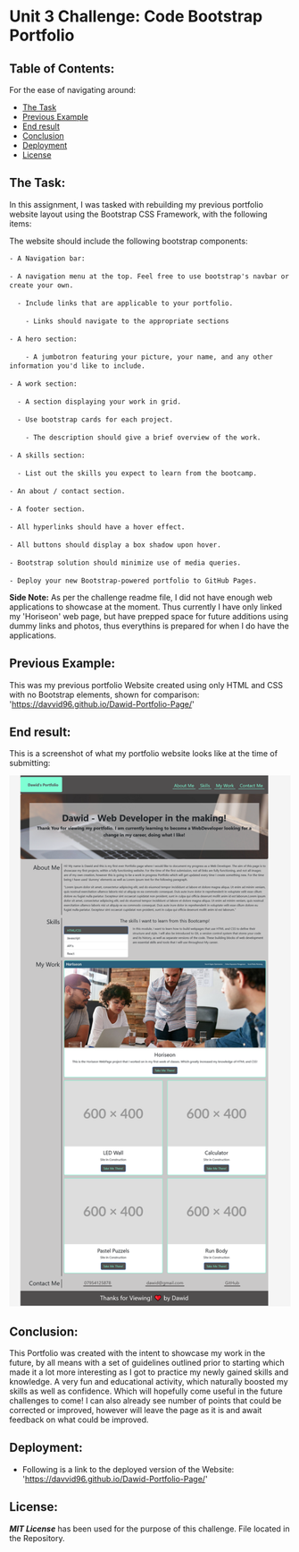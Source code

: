 # Unit 3 Challenge: Code Bootstrap Portfolio

## Table of Contents:
For the ease of navigating around:

* [The Task](#the-task)
* [Previous Example](#previous-example)
* [End result](#end-result)
* [Conclusion](#conclusion)
* [Deployment](#deployment)
* [License](#license)

## The Task:

In this assignment, I was tasked with rebuilding my previous portfolio website layout using the Bootstrap CSS Framework, with the following items:

   The website should include the following bootstrap components:

    - A Navigation bar:
    
    - A navigation menu at the top. Feel free to use bootstrap's navbar or create your own.

      - Include links that are applicable to your portfolio.
  
        - Links should navigate to the appropriate sections 

    - A hero section:

        - A jumbotron featuring your picture, your name, and any other information you'd like to include.

    - A work section:

      - A section displaying your work in grid. 

      - Use bootstrap cards for each project.

        - The description should give a brief overview of the work.

    - A skills section:

      - List out the skills you expect to learn from the bootcamp.

    - An about / contact section.

    - A footer section.

    - All hyperlinks should have a hover effect.

    - All buttons should display a box shadow upon hover.
    
    - Bootstrap solution should minimize use of media queries.
    
    - Deploy your new Bootstrap-powered portfolio to GitHub Pages.

**Side Note:** As per the challenge readme file, I did not have enough web applications to showcase at the moment. Thus currently I have only linked my 'Horiseon' web page, but have prepped space for future additions using dummy links and photos, thus everythins is prepared for when I do have the applications.

## Previous Example:

This was my previous portfolio Website created using only HTML and CSS with no Bootstrap elements, shown for comparison: 'https://davvid96.github.io/Dawid-Portfolio-Page/'

## End result:

This is a screenshot of what my portfolio website looks like at the time of submitting:

![portfolio screenshot](./images/bootstrap-portfolio.png)

## Conclusion:
This Portfolio was created with the intent to showcase my work in the future, by all means with a set of guidelines outlined prior to starting which made it a lot more interesting as I got to practice my newly gained skills and knowledge. A very fun and educational activity, which naturally boosted my skills as well as confidence. Which will hopefully come useful in the future challenges to come! I can also already see number of points that could be corrected or improved, however will leave the page as it is and await feedback on what could be improved.

## Deployment:

* Following is a link to the deployed version of the Website: 'https://davvid96.github.io/Dawid-Portfolio-Page/'

## License:

***MIT License*** has been used for the purpose of this challenge. File located in the Repository.